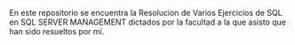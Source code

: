 En este repositorio se encuentra la Resolucion de Varios Ejercicios de SQL en SQL SERVER MANAGEMENT dictados por la facultad a la que asisto que han sido resueltos por mí.
